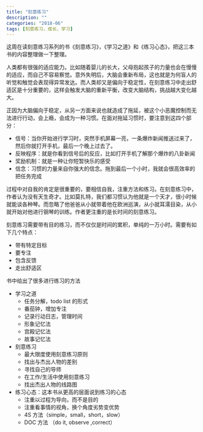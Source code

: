 ```yaml
---
title: "刻意练习"
description: ""
categories: "2018-06"
tags: [刻意练习，成长，学习]
---
```


这周在读刻意练习系列的书《刻意练习》，《学习之道》和《练习心态》，把这三本书的内容整理做一下整理。

人类都有很强的适应能力。比如随着婴儿的长大，父母抱起孩子的力量也会在慢慢的适应，而自己不容易察觉。意外失明后，大脑会重新布局，这也就是为何盲人的听觉和触觉会表现得异常发达。而人类却又是偏向于稳定性，在刻意练习中走出舒适区是十分重要的，这样会触发大脑的重新平衡，改变大脑结构，挑战越大变化越大。

正因为大脑偏向于稳定，从另一方面来说也就造成了拖延，被这个小恶魔控制而无法进行行动，会上瘾，会成为一种习惯。在面对拖延习惯时，要注意到这四个部分：

* 信号：当你开始进行学习时，突然手机屏幕一亮，一条爆炸新闻推送过来了，然后你就打开手机，最后一个晚上过去了。
* 反映程序：就是你看到信号后的反应，比如打开手机了解那个爆炸的八卦新闻
* 奖励机制：就是一种让你短暂快乐的感受
* 信念：习惯的力量来自你强大的信念。拖到最后一个小时，我就会很高效率的把任务完成

过程中对自我的肯定是很重要的，要相信自我，注重方法和练习。在刻意练习中，作者认为没有天生奇才。比如莫扎特，我们都习惯认为他就是一个天才，很小时候就能谈各种琴。而忽略了他爸爸从小就带着他在欧洲巡演，从小就耳濡目染，从小就开始对他进行钢琴的训练。作者更注重的是长时间的刻意练习。

刻意练习需要带有目的练习，而不仅仅是时间的累积，单纯的一万小时。需要有如下几个特点：

* 带有特定目标
* 要专注
* 包含反馈
* 走出舒适区

书中给出了很多进行练习的方法

* 学习之道
  * 任务分解，todo list 的形式
  * 番茄钟，增加专注
  * 记录行动日志，管理时间
  * 形象记忆法
  * 宫殿记忆法
  * 故事记忆法
* 刻意练习
  * 最大限度使用刻意练习原则
  * 找出与杰出人物的差别
  * 寻找自己的导师
  * 在工作/生活中使用刻意练习
  * 找出杰出人物的线路图
* 练习心态：这本书从更高的层面说到练习的心态
  * 注重以过程为导向，而不是目的
  * 注重看事情的视角，换个角度劣势变优势
  * 4S 方法（simple，small，short，slow）
  * DOC 方法 （do it, observe ,correct）